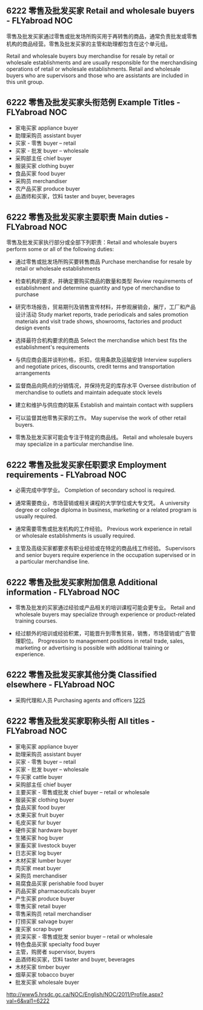 ## 6222 零售及批发买家 Retail and wholesale buyers - FLYabroad NOC

零售及批发买家通过零售或批发场所购买用于再转售的商品，通常负责批发或零售机构的商品经营。零售及批发买家的主管和助理都包含在这个单元组。

Retail and wholesale buyers buy merchandise for resale by retail or wholesale establishments and are usually responsible for the merchandising operations of retail or wholesale establishments. Retail and wholesale buyers who are supervisors and those who are assistants are included in this unit group.

## 6222 零售及批发买家头衔范例 Example Titles - FLYabroad NOC

* 家电买家 appliance buyer
* 助理采购员 assistant buyer
* 买家 - 零售 buyer – retail
* 买家 - 批发 buyer – wholesale
* 采购部主任 chief buyer
* 服装买家 clothing buyer
* 食品买家 food buyer
* 采购员 merchandiser
* 农产品买家 produce buyer
* 品酒师和买家，饮料 taster and buyer, beverages

## 6222 零售及批发买家主要职责 Main duties - FLYabroad NOC

零售及批发买家执行部分或全部下列职责：Retail and wholesale buyers perform some or all of the following duties:

* 通过零售或批发场所购买要转售商品
Purchase merchandise for resale by retail or wholesale establishments

* 检查机构的要求，并确定要购买商品的数量和类型
Review requirements of establishment and determine quantity and type of merchandise to purchase

* 研究市场报告，贸易期刊及销售宣传材料，并参观展销会，展厅，工厂和产品设计活动
Study market reports, trade periodicals and sales promotion materials and visit trade shows, showrooms, factories and product design events

* 选择最符合机构要求的商品
Select the merchandise which best fits the establishment's requirements

* 与供应商会面并谈判价格，折扣，信用条款及运输安排
Interview suppliers and negotiate prices, discounts, credit terms and transportation arrangements

* 监督商品向网点的分销情况，并保持充足的库存水平
Oversee distribution of merchandise to outlets and maintain adequate stock levels

* 建立和维护与供应商的联系
Establish and maintain contact with suppliers

* 可以监督其他零售买家的工作。
May supervise the work of other retail buyers.

* 零售及批发买家可能会专注于特定的商品线。
Retail and wholesale buyers may specialize in a particular merchandise line.

## 6222 零售及批发买家任职要求 Employment requirements - FLYabroad NOC

* 必需完成中学学业。
Completion of secondary school is required.

* 通常需要商业，市场营销或相关课程的大学学位或大专文凭。
A university degree or college diploma in business, marketing or a related program is usually required.

* 通常需要零售或批发机构的工作经验。
Previous work experience in retail or wholesale establishments is usually required.

* 主管及高级买家都要求有职业经验或在特定的商品线工作经验。
Supervisors and senior buyers require experience in the occupation supervised or in a particular merchandise line.

## 6222 零售及批发买家附加信息 Additional information - FLYabroad NOC

* 零售及批发的买家通过经验或产品相关的培训课程可能会更专业。
Retail and wholesale buyers may specialize through experience or product-related training courses.

* 经过额外的培训或经验积累，可能晋升到零售贸易，销售，市场营销或广告管理职位。
Progression to management positions in retail trade, sales, marketing or advertising is possible with additional training or experience.

## 6222 零售及批发买家其他分类 Classified elsewhere - FLYabroad NOC

* 采购代理和人员 Purchasing agents and officers [1225](1225)

## 6222 零售及批发买家职称头衔 All titles - FLYabroad NOC

* 家电买家 appliance buyer
* 助理采购员 assistant buyer
* 买家 - 零售 buyer – retail
* 买家 - 批发 buyer – wholesale
* 牛买家 cattle buyer
* 采购部主任 chief buyer
* 主要买家 - 零售或批发 chief buyer – retail or wholesale
* 服装买家 clothing buyer
* 食品买家 food buyer
* 水果买家 fruit buyer
* 毛皮买家 fur buyer
* 硬件买家 hardware buyer
* 生猪买家 hog buyer
* 家畜买家 livestock buyer
* 日志买家 log buyer
* 木材买家 lumber buyer
* 肉买家 meat buyer
* 采购员 merchandiser
* 易腐食品买家 perishable food buyer
* 药品买家 pharmaceuticals buyer
* 产生买家 produce buyer
* 零售买家 retail buyer
* 零售采购员 retail merchandiser
* 打捞买家 salvage buyer
* 废买家 scrap buyer
* 资深买家 - 零售或批发 senior buyer – retail or wholesale
* 特色食品买家 specialty food buyer
* 主管，购房者 supervisor, buyers
* 品酒师和买家，饮料 taster and buyer, beverages
* 木材买家 timber buyer
* 烟草买家 tobacco buyer
* 批发买家 wholesale buyer

http://www5.hrsdc.gc.ca/NOC/English/NOC/2011/Profile.aspx?val=6&val1=6222